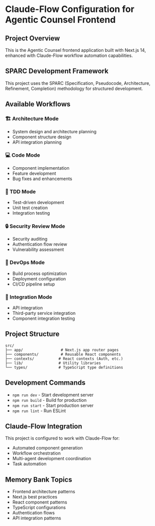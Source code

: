 # Claude-Flow Configuration for Agentic Counsel Frontend

## Project Overview
This is the Agentic Counsel frontend application built with Next.js 14, enhanced with Claude-Flow workflow automation capabilities.

## SPARC Development Framework
This project uses the SPARC (Specification, Pseudocode, Architecture, Refinement, Completion) methodology for structured development.

## Available Workflows

### 🏗️ Architecture Mode
- System design and architecture planning
- Component structure design
- API integration planning

### 💻 Code Mode  
- Component implementation
- Feature development
- Bug fixes and enhancements

### 🧪 TDD Mode
- Test-driven development
- Unit test creation
- Integration testing

### 🔒 Security Review Mode
- Security auditing
- Authentication flow review
- Vulnerability assessment

### 🚀 DevOps Mode
- Build process optimization
- Deployment configuration
- CI/CD pipeline setup

### 🔗 Integration Mode
- API integration
- Third-party service integration
- Component integration testing

## Project Structure
```
src/
├── app/                 # Next.js app router pages
├── components/          # Reusable React components
├── contexts/           # React contexts (Auth, etc.)
├── lib/                # Utility libraries
└── types/              # TypeScript type definitions
```

## Development Commands
- `npm run dev` - Start development server
- `npm run build` - Build for production
- `npm run start` - Start production server
- `npm run lint` - Run ESLint

## Claude-Flow Integration
This project is configured to work with Claude-Flow for:
- Automated component generation
- Workflow orchestration
- Multi-agent development coordination
- Task automation

## Memory Bank Topics
- Frontend architecture patterns
- Next.js best practices
- React component patterns
- TypeScript configurations
- Authentication flows
- API integration patterns